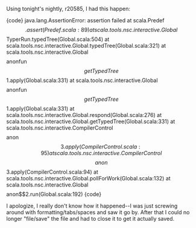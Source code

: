 Using tonight's nightly, r20585, I had this happen:

{code}
java.lang.AssertionError: assertion failed
	at scala.Predef$$.assert(Predef.scala:89)
	at scala.tools.nsc.interactive.Global$$TyperRun.typedTree(Global.scala:504)
	at scala.tools.nsc.interactive.Global.typedTree(Global.scala:321)
	at scala.tools.nsc.interactive.Global$$$$anonfun$$getTypedTree$$1.apply(Global.scala:331)
	at scala.tools.nsc.interactive.Global$$$$anonfun$$getTypedTree$$1.apply(Global.scala:331)
	at scala.tools.nsc.interactive.Global.respond(Global.scala:276)
	at scala.tools.nsc.interactive.Global.getTypedTree(Global.scala:331)
	at scala.tools.nsc.interactive.CompilerControl$$$$anon$$3.apply(CompilerControl.scala:95)
	at scala.tools.nsc.interactive.CompilerControl$$$$anon$$3.apply(CompilerControl.scala:94)
	at scala.tools.nsc.interactive.Global.pollForWork(Global.scala:132)
	at scala.tools.nsc.interactive.Global$$$$anon$$2.run(Global.scala:192)
{code}

I apologize, I really don't know how it happened--I was just screwing around with formatting/tabs/spaces and saw it go by. After that I could no longer "file/save" the file and had to close it to get it actually saved.
